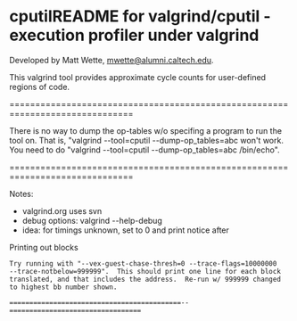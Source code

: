 # cputilREADME for valgrind/cputil - execution profiler under valgrind

Developed by Matt Wette, mwette@alumni.caltech.edu.

This valgrind tool provides approximate cycle counts for user-defined
regions of code.

==============================================================================

There is no way to dump the op-tables w/o specifing a program to run the
tool on.  That is, "valgrind --tool=cputil --dump-op_tables=abc won't work.
You need to do "valgrind --tool=cputil --dump-op_tables=abc /bin/echo".

==============================================================================

Notes:
* valgrind.org uses svn
* debug options: valgrind --help-debug
* idea: for timings unknown, set to 0 and print notice after

Printing out blocks
~~~~~~~~~~~~~~~~~~~
Try running with "--vex-guest-chase-thresh=0 --trace-flags=10000000
--trace-notbelow=999999".  This should print one line for each block
translated, and that includes the address.  Re-run w/ 999999 changed 
to highest bb number shown.

===========================================--=================================
